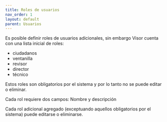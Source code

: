 ```yaml
---
title: Roles de usuarios
nav_order: 1
layout: default
parent: Usuarios
---
```


Es posible definir roles de usuarios adicionales, sin embargo Visor cuenta con una lista inicial de roles:

- ciudadanos
- ventanilla
- revisor
- director
- técnico 

Estos roles son obligatorios por el sistema y por lo tanto no se puede editar o eliminar.

Cada rol requiere dos campos: Nombre y descripción

Cada rol adicional agregado (exceptuando aquellos obligatorios por el sistema) puede editarse o eliminarse. 